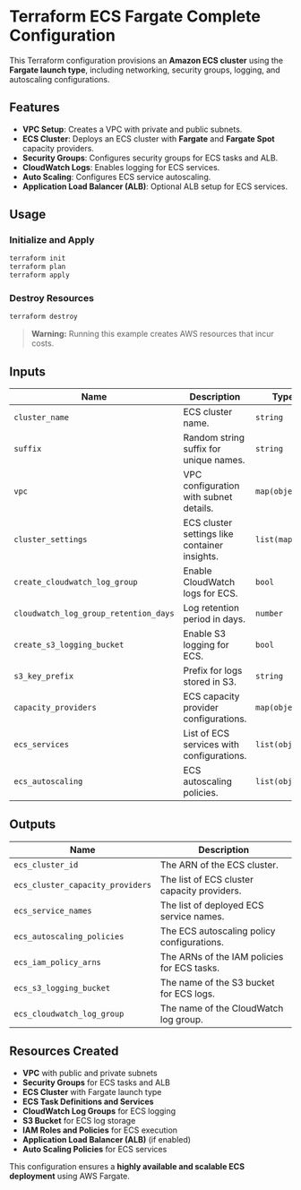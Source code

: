 # Terraform ECS Fargate Complete Configuration

This Terraform configuration provisions an **Amazon ECS cluster** using the **Fargate launch type**, including networking, security groups, logging, and autoscaling configurations.

## Features

- **VPC Setup**: Creates a VPC with private and public subnets.
- **ECS Cluster**: Deploys an ECS cluster with **Fargate** and **Fargate Spot** capacity providers.
- **Security Groups**: Configures security groups for ECS tasks and ALB.
- **CloudWatch Logs**: Enables logging for ECS services.
- **Auto Scaling**: Configures ECS service autoscaling.
- **Application Load Balancer (ALB)**: Optional ALB setup for ECS services.

## Usage

### **Initialize and Apply**

```bash
terraform init
terraform plan
terraform apply
```

### **Destroy Resources**

```bash
terraform destroy
```

> **Warning:** Running this example creates AWS resources that incur costs.

## Inputs

| Name                             | Description                                        | Type             | Default              |
|----------------------------------|------------------------------------------------|----------------|----------------------|
| `cluster_name`                   | ECS cluster name.                               | `string`        | `"cltest"`          |
| `suffix`                          | Random string suffix for unique names.         | `string`        | `""`                |
| `vpc`                             | VPC configuration with subnet details.         | `map(object)`   | `{}`                |
| `cluster_settings`                | ECS cluster settings like container insights.  | `list(map)`     | `[]`                |
| `create_cloudwatch_log_group`     | Enable CloudWatch logs for ECS.                | `bool`          | `true`              |
| `cloudwatch_log_group_retention_days` | Log retention period in days.            | `number`        | `90`                |
| `create_s3_logging_bucket`        | Enable S3 logging for ECS.                     | `bool`          | `true`              |
| `s3_key_prefix`                   | Prefix for logs stored in S3.                  | `string`        | `"logs/"`           |
| `capacity_providers`              | ECS capacity provider configurations.          | `map(object)`   | `{}`                |
| `ecs_services`                    | List of ECS services with configurations.      | `list(object)`  | `[]`                |
| `ecs_autoscaling`                 | ECS autoscaling policies.                      | `list(object)`  | `[]`                |

## Outputs

| Name                              | Description                                        |
|-----------------------------------|------------------------------------------------|
| `ecs_cluster_id`                   | The ARN of the ECS cluster.                     |
| `ecs_cluster_capacity_providers`   | The list of ECS cluster capacity providers.     |
| `ecs_service_names`                | The list of deployed ECS service names.        |
| `ecs_autoscaling_policies`         | The ECS autoscaling policy configurations.     |
| `ecs_iam_policy_arns`              | The ARNs of the IAM policies for ECS tasks.    |
| `ecs_s3_logging_bucket`            | The name of the S3 bucket for ECS logs.        |
| `ecs_cloudwatch_log_group`         | The name of the CloudWatch log group.          |

## Resources Created

- **VPC** with public and private subnets
- **Security Groups** for ECS tasks and ALB
- **ECS Cluster** with Fargate launch type
- **ECS Task Definitions and Services**
- **CloudWatch Log Groups** for ECS logging
- **S3 Bucket** for ECS log storage
- **IAM Roles and Policies** for ECS execution
- **Application Load Balancer (ALB)** (if enabled)
- **Auto Scaling Policies** for ECS services

This configuration ensures a **highly available and scalable ECS deployment** using AWS Fargate.
